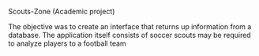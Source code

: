 Scouts-Zone (Academic project)

The objective was to create an interface that returns up information from a database. The application itself consists of soccer scouts may be required to analyze players to a football team
